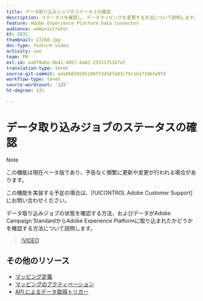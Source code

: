 ```yaml
---
title: データ取り込みジョブのステータスの確認
description: ステータスを確認し、データマッピングを変更する方法について説明します。
feature: Adobe Experience Platform Data Connector
audience: administrator
kt: 2831
thumbnail: 27268.jpg
doc-type: feature video
activity: use
team: PM
exl-id: aa0f8abe-0b42-4957-8a82-25521751b7af
translation-type: tm+mt
source-git-commit: ada0b029245190f53d58fa93c79c161719bfe9fd
workflow-type: tm+mt
source-wordcount: '125'
ht-degree: 12%

---
```


# データ取り込みジョブのステータスの確認

>[!NOTE]
>
>この機能は現在ベータ版であり、予告なく頻繁に更新や変更が行われる場合があります。
>
>この機能を実装する予定の場合は、[!UICONTROL Adobe Customer Support]にお問い合わせください。

データ取り込みジョブの状態を確認する方法、およびデータがAdobe Campaign StandardからAdobe Experience Platformに取り込まれたかどうかを確認する方法について説明します。

>[!VIDEO](https://video.tv.adobe.com/v/27268?quality=12)

## その他のリソース

* [マッピング定義](https://docs.adobe.com/content/help/en/campaign-standard/using/administrating/mapping-campaign-and-aep-data/aep-mapping-definition.html)
* [マッピングのアクティベーション](https://docs.adobe.com/content/help/en/campaign-standard/using/administrating/mapping-campaign-and-aep-data/aep-mapping-activation.html)
* [API によるデータ取得トリガー](https://docs.adobe.com/content/help/en/campaign-standard/using/administrating/mapping-campaign-and-aep-data/aep-triggering-data-ingestion.html)
